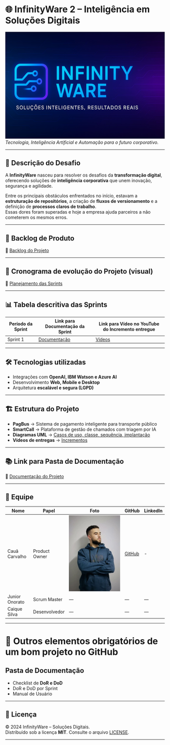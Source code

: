 # 🌐 InfinityWare 2 – Inteligência em Soluções Digitais  
![Banner InfinityWare](https://github.com/4-SEMESTRE/img/blob/main/banner.png)  
*Tecnologia, Inteligência Artificial e Automação para o futuro corporativo.*  

---

## 📌 Descrição do Desafio  
A **InfinityWare** nasceu para resolver os desafios da **transformação digital**, oferecendo soluções de **inteligência corporativa** que unem inovação, segurança e agilidade.  

Entre os principais obstáculos enfrentados no início, estavam a **estruturação de repositórios**, a criação de **fluxos de versionamento** e a definição de **processos claros de trabalho**.  
Essas dores foram superadas e hoje a empresa ajuda parceiros a não cometerem os mesmos erros.  

---

## 📂 Backlog de Produto  
🔗 [Backlog do Projeto](https://github.com/4-SEMESTRE/Smartcall/blob/main/Backlog.md)  

---

## 📅 Cronograma de evolução do Projeto (visual)  
🔗 [Planejamento das Sprints](https://github.com/4-SEMESTRE/Smartcall/blob/main/Sprints.md)  

---

## 📊 Tabela descritiva das Sprints  

| Período da Sprint | Link para Documentação da Sprint | Link para Vídeo no YouTube do Incremento entregue |
|-------------------|----------------------------------|---------------------------------------------------|
| Sprint 1 | [Documentação](https://github.com/4-SEMESTRE/Smartcall/blob/main/Sprints.md) | [Vídeos](https://github.com/4-SEMESTRE/Smartcall/tree/main/Videos) |

---

## 🛠 Tecnologias utilizadas  
- Integrações com **OpenAI, IBM Watson e Azure AI**  
- Desenvolvimento **Web, Mobile e Desktop**  
- Arquitetura **escalável e segura (LGPD)**  

---

## 🏗 Estrutura do Projeto  
- **PagBus** → Sistema de pagamento inteligente para transporte público  
- **SmartCall** → Plataforma de gestão de chamados com triagem por IA  
- **Diagramas UML** → [Casos de uso, classe, sequência, implantação](https://github.com/4-SEMESTRE/Smartcall/tree/main/Diagramas)  
- **Vídeos de entregas** → [Incrementos](https://github.com/4-SEMESTRE/Smartcall/tree/main/Videos)  

---

## 📚 Link para Pasta de Documentação  
🔗 [Documentação do Projeto](https://github.com/4-SEMESTRE/Smartcall)

---

## 👥 Equipe  

| Nome | Papel | Foto | GitHub | LinkedIn |
|------|-------|------|--------|----------|
| Cauã Carvalho | Product Owner | ![Cauã](https://github.com/4-SEMESTRE/img/blob/main/Screenshot_20250901_094344_Instagram~2.jpg) | [GitHub](https://github.com/Arcano06) | - |
| Junior Onorato | Scrum Master | — | — | — |
| Caique Silva | Desenvolvedor | — | — | — |

---

# 📂 Outros elementos obrigatórios de um bom projeto no GitHub  

## Pasta de Documentação  
- Checklist de **DoR e DoD**  
- DoR e DoD por Sprint  
- Manual de Usuário  


---

## 📜 Licença
© 2024 InfinityWare – Soluções Digitais.  
Distribuído sob a licença **MIT**. Consulte o arquivo [LICENSE](./LICENSE).  

---
